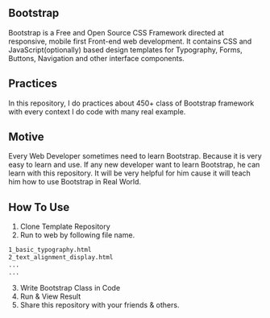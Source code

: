 ## Bootstrap 
Bootstrap is a Free and Open Source CSS Framework directed at responsive, mobile first Front-end web development. It contains CSS and JavaScript(optionally) based design templates for Typography, Forms, Buttons, Navigation and other interface components. 

## Practices
In this repository, I do practices about 450+ class of Bootstrap framework with every context I do code with many real example.

## Motive
Every Web Developer sometimes need to learn Bootstrap. Because it is very easy to learn and use. If any new developer want to learn Bootstrap, he can learn with this repository. It will be very helpful for him cause it will teach him how to use Bootstrap in Real World.

## How To Use
1. Clone Template Repository
2. Run to web by following file name.
```html
1_basic_typography.html
2_text_alignment_display.html
...
...
```
3. Write Bootstrap Class in Code
4. Run & View Result
5. Share this repository with your friends & others.

